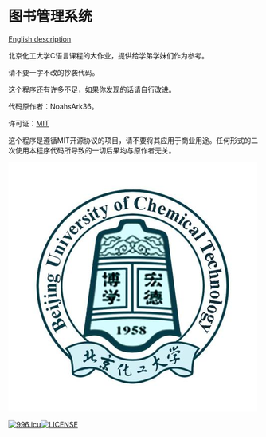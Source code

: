 # 图书管理系统
[English description](https://github.com/NoahsArk36/Book-management-system/blob/master/README.md)

北京化工大学C语言课程的大作业，提供给学弟学妹们作为参考。

请不要一字不改的抄袭代码。

这个程序还有许多不足，如果你发现的话请自行改进。

代码原作者：NoahsArk36。

许可证：[MIT](https://opensource.org/licenses/MIT)

这个程序是遵循MIT开源协议的项目，请不要将其应用于商业用途。任何形式的二次使用本程序代码所导致的一切后果均与原作者无关。

![截图](BUCT.jpg)

[![996.icu](https://img.shields.io/badge/link-996.icu-red.svg)](https://996.icu)[![LICENSE](https://img.shields.io/badge/license-Anti%20996-blue.svg)](https://github.com/996icu/996.ICU/blob/master/LICENSE)
